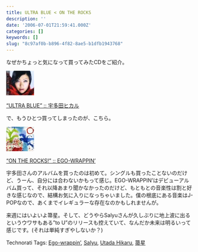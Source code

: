 ```yaml
---
title: ULTRA BLUE < ON THE ROCKS
description: ''
date: '2006-07-01T21:59:41.000Z'
categories: []
keywords: []
slug: "8c97af0b-b896-4f82-8ae5-b1dfb1943768"
---
```

なぜかちょっと気になって買ってみたCDをご紹介。

![](0__h__3w9vDaMbcBEXWo.jpg)

[“ULTRA BLUE” :: 宇多田ヒカル](http://www.amazon.co.jp/exec/obidos/redirect?tag=mrchildrenonl-22%26link_code=xm2%26camp=2025%26creative=165953%26path=http://www.amazon.co.jp/gp/redirect.html%253fASIN=B000F9UE8E%2526tag=mrchildrenonl-22%2526lcode=xm2%2526cID=2025%2526ccmID=165953%2526location=/o/ASIN/B000F9UE8E%25253FSubscriptionId=02ZH6J1W0649DTNS6002)

で、もうひとつ買ってしまったのが、こちら。

![](0__N9X5lLcpn__BUJ76T.jpg)

[“ON THE ROCKS!” :: EGO-WRAPPIN’](http://www.amazon.co.jp/exec/obidos/redirect?tag=mrchildrenonl-22%26link_code=xm2%26camp=2025%26creative=165953%26path=http://www.amazon.co.jp/gp/redirect.html%253fASIN=B000F6YUD2%2526tag=mrchildrenonl-22%2526lcode=xm2%2526cID=2025%2526ccmID=165953%2526location=/o/ASIN/B000F6YUD2%25253FSubscriptionId=02ZH6J1W0649DTNS6002)

宇多田さんのアルバムを買ったのは初めて。シングルも買ったことないのだけど、うーん、自分には合わないかもって感じ。EGO-WRAPPIN’はデビューアルバム買って、それ以降あまり聞かなかったのだけど、もともとの音楽性は割と好きな感じなので、結構お気に入りになっちゃいました。僕の根底にある音楽はJ-POPなので、あくまでイレギュラーな存在なのかもしれませんが。

来週にはいよいよ箒星。そして、どうやらSalyuさんが久しぶりに地上波に出るというウワサもある”to U”のリリースも控えていて、なんだか未来は明るいって感じです。(それは単純すぎやしないか？)

Technorati Tags: [Ego-wrappin’](http://www.technorati.com/tag/Ego-wrappin%27), [Salyu](http://www.technorati.com/tag/Salyu), [Utada Hikaru](http://www.technorati.com/tag/Utada%20Hikaru), [箒星](http://www.technorati.com/tag/箒星)